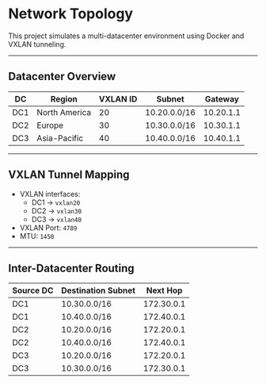 # Network Topology

This project simulates a multi-datacenter environment using Docker and VXLAN tunneling.

---

## Datacenter Overview

| DC  | Region         | VXLAN ID | Subnet         | Gateway     |
|-----|----------------|----------|----------------|-------------|
| DC1 | North America  | 20       | 10.20.0.0/16   | 10.20.1.1   |
| DC2 | Europe         | 30       | 10.30.0.0/16   | 10.30.1.1   |
| DC3 | Asia-Pacific   | 40       | 10.40.0.0/16   | 10.40.1.1   |

---

## VXLAN Tunnel Mapping

- VXLAN interfaces:
  - DC1 → `vxlan20`
  - DC2 → `vxlan30`
  - DC3 → `vxlan40`
- VXLAN Port: `4789`
- MTU: `1450`

---

## Inter-Datacenter Routing

| Source DC | Destination Subnet | Next Hop     |
|-----------|--------------------|--------------|
| DC1       | 10.30.0.0/16       | 172.30.0.1   |
| DC1       | 10.40.0.0/16       | 172.40.0.1   |
| DC2       | 10.20.0.0/16       | 172.20.0.1   |
| DC2       | 10.40.0.0/16       | 172.40.0.1   |
| DC3       | 10.20.0.0/16       | 172.20.0.1   |
| DC3       | 10.30.0.0/16       | 172.30.0.1   |
